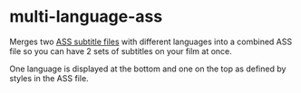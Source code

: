 # multi-language-ass
Merges two [ASS subtitle files](https://www.matroska.org/technical/specs/subtitles/ssa.html) with different languages into a combined ASS file so you can have 2 sets of subtitles on your film at once.

One language is displayed at the bottom and one on the top as defined by styles
in the ASS file.
